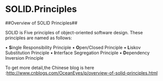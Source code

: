 # SOLID.Principles
##Overview of SOLID Principles##

SOLID is Five principles of object-oriented software design. These principles are named as follows:

• **S**ingle Responsibility Principle
• **O**pen/Closed Principle
• **L**iskov Substitution Principle
• **I**nterface Segregation Principle
• **D**ependency Inversion Principle

To get more detail,the Chinese blog is here :http://www.cnblogs.com/OceanEyes/p/overview-of-solid-principles.html
